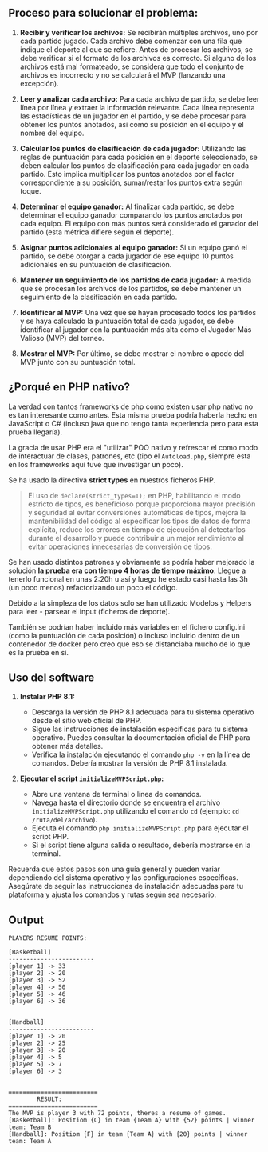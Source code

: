 ## Proceso para solucionar el problema:

1.  **Recibir y verificar los archivos:** Se recibirán múltiples archivos, uno por cada partido jugado. Cada archivo debe comenzar con una fila que indique el deporte al que se refiere. Antes de procesar los archivos, se debe verificar si el formato de los archivos es correcto. Si alguno de los archivos está mal formateado, se considera que todo el conjunto de archivos es incorrecto y no se calculará el MVP (lanzando una excepción).

2.  **Leer y analizar cada archivo:** Para cada archivo de partido, se debe leer línea por línea y extraer la información relevante. Cada línea representa las estadísticas de un jugador en el partido, y se debe procesar para obtener los puntos anotados, así como su posición en el equipo y el nombre del equipo.

3.  **Calcular los puntos de clasificación de cada jugador:** Utilizando las reglas de puntuación para cada posición en el deporte seleccionado, se deben calcular los puntos de clasificación para cada jugador en cada partido. Esto implica multiplicar los puntos anotados por el factor correspondiente a su posición, sumar/restar los puntos extra según toque.

4.  **Determinar el equipo ganador:** Al finalizar cada partido, se debe determinar el equipo ganador comparando los puntos anotados por cada equipo. El equipo con más puntos será considerado el ganador del partido (esta métrica difiere según el deporte).

5.  **Asignar puntos adicionales al equipo ganador:** Si un equipo ganó el partido, se debe otorgar a cada jugador de ese equipo 10 puntos adicionales en su puntuación de clasificación.

6.  **Mantener un seguimiento de los partidos de cada jugador:** A medida que se procesan los archivos de los partidos, se debe mantener un seguimiento de la clasificación en cada partido.

7.  **Identificar al MVP:** Una vez que se hayan procesado todos los partidos y se haya calculado la puntuación total de cada jugador, se debe identificar al jugador con la puntuación más alta como el Jugador Más Valioso (MVP) del torneo.

8.  **Mostrar el MVP:** Por último, se debe mostrar el nombre o apodo del MVP junto con su puntuación total.


## ¿Porqué en PHP nativo?
La verdad con tantos frameworks de php como existen usar php nativo no es tan interesante como antes. Esta misma prueba podría haberla hecho en JavaScript o C# (incluso java que no tengo tanta experiencia pero para  esta prueba llegaría).

La gracia de usar PHP era el "utilizar" POO nativo y refrescar el como modo de interactuar de clases, patrones, etc (tipo el `Autoload.php`, siempre esta en los frameworks aquí tuve que investigar un poco).

Se ha usado la directiva **strict types**  en nuestros ficheros PHP.

> El uso de `declare(strict_types=1);` en PHP, habilitando el modo estricto de tipos, es beneficioso porque proporciona mayor precisión y seguridad al evitar conversiones automáticas de tipos, mejora la mantenibilidad del código al especificar los tipos de datos de forma explícita, reduce los errores en tiempo de ejecución al detectarlos durante el desarrollo y puede contribuir a un mejor rendimiento al evitar operaciones innecesarias de conversión de tipos.

Se han usado distintos patrones y obviamente se podría haber mejorado la solución **la prueba era con tiempo 4 horas de tiempo máximo**. Llegue a tenerlo funcional en unas 2:20h u así y luego he estado casi hasta las 3h  (un poco menos) refactorizando un poco el código.

Debido a la simpleza de los datos solo se han utilizado Modelos y Helpers para leer - parsear el input (ficheros de deporte).

También se podrían haber incluido más variables en el fichero config.ini (como la puntuación de cada posición) o incluso incluirlo dentro de un contenedor de docker pero creo que eso se distanciaba mucho de lo que es la prueba en sí.

## Uso del software

1.  **Instalar PHP 8.1:**

    -   Descarga la versión de PHP 8.1 adecuada para tu sistema operativo desde el sitio web oficial de PHP.
    -   Sigue las instrucciones de instalación específicas para tu sistema operativo. Puedes consultar la documentación oficial de PHP para obtener más detalles.
    -   Verifica la instalación ejecutando el comando `php -v` en la línea de comandos. Debería mostrar la versión de PHP 8.1 instalada.
2.  **Ejecutar el script `initializeMVPScript.php`:**

    -   Abre una ventana de terminal o línea de comandos.
    -   Navega hasta el directorio donde se encuentra el archivo `initializeMVPScript.php` utilizando el comando `cd` (ejemplo: `cd /ruta/del/archivo`).
    -   Ejecuta el comando `php initializeMVPScript.php` para ejecutar el script PHP.
    -   Si el script tiene alguna salida o resultado, debería mostrarse en la terminal.

Recuerda que estos pasos son una guía general y pueden variar dependiendo del sistema operativo y las configuraciones específicas. Asegúrate de seguir las instrucciones de instalación adecuadas para tu plataforma y ajusta los comandos y rutas según sea necesario.

## Output

    PLAYERS RESUME POINTS:
    
    [Basketball]
    ------------------------
    [player 1] -> 33 
    [player 2] -> 20 
    [player 3] -> 52 
    [player 4] -> 50 
    [player 5] -> 46 
    [player 6] -> 36 
    
    
    [Handball]
    ------------------------
    [player 1] -> 20 
    [player 2] -> 25 
    [player 3] -> 20 
    [player 4] -> 5 
    [player 5] -> 7 
    [player 6] -> 3 
    
    
    =========================
            RESULT:
    =========================
    The MVP is player 3 with 72 points, theres a resume of games.
    [Basketball]: Positiom {C} in team {Team A} with {52} points | winner team: Team B
    [Handball]: Positiom {F} in team {Team A} with {20} points | winner team: Team A
